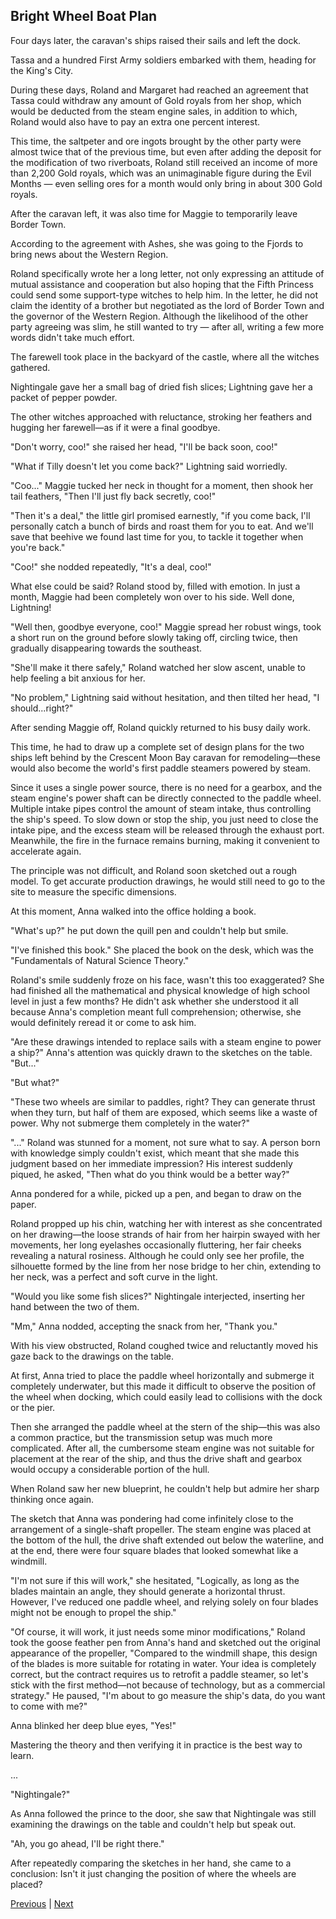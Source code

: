 ## Bright Wheel Boat Plan
Four days later, the caravan's ships raised their sails and left the dock. 

Tassa and a hundred First Army soldiers embarked with them, heading for the King's City.

During these days, Roland and Margaret had reached an agreement that Tassa could withdraw any amount of Gold royals from her shop, which would be deducted from the steam engine sales, in addition to which, Roland would also have to pay an extra one percent interest.

This time, the saltpeter and ore ingots brought by the other party were almost twice that of the previous time, but even after adding the deposit for the modification of two riverboats, Roland still received an income of more than 2,200 Gold royals, which was an unimaginable figure during the Evil Months — even selling ores for a month would only bring in about 300 Gold royals.

After the caravan left, it was also time for Maggie to temporarily leave Border Town.

According to the agreement with Ashes, she was going to the Fjords to bring news about the Western Region.

Roland specifically wrote her a long letter, not only expressing an attitude of mutual assistance and cooperation but also hoping that the Fifth Princess could send some support-type witches to help him. In the letter, he did not claim the identity of a brother but negotiated as the lord of Border Town and the governor of the Western Region. Although the likelihood of the other party agreeing was slim, he still wanted to try — after all, writing a few more words didn't take much effort.

The farewell took place in the backyard of the castle, where all the witches gathered.

Nightingale gave her a small bag of dried fish slices; Lightning gave her a packet of pepper powder.



The other witches approached with reluctance, stroking her feathers and hugging her farewell—as if it were a final goodbye.

"Don't worry, coo!" she raised her head, "I'll be back soon, coo!"

"What if Tilly doesn't let you come back?" Lightning said worriedly.

"Coo..." Maggie tucked her neck in thought for a moment, then shook her tail feathers, "Then I'll just fly back secretly, coo!"

"Then it's a deal," the little girl promised earnestly, "if you come back, I'll personally catch a bunch of birds and roast them for you to eat. And we'll save that beehive we found last time for you, to tackle it together when you're back."

"Coo!" she nodded repeatedly, "It's a deal, coo!"

What else could be said? Roland stood by, filled with emotion. In just a month, Maggie had been completely won over to his side. Well done, Lightning!

"Well then, goodbye everyone, coo!" Maggie spread her robust wings, took a short run on the ground before slowly taking off, circling twice, then gradually disappearing towards the southeast.

"She'll make it there safely," Roland watched her slow ascent, unable to help feeling a bit anxious for her.



"No problem," Lightning said without hesitation, and then tilted her head, "I should...right?"



After sending Maggie off, Roland quickly returned to his busy daily work.



This time, he had to draw up a complete set of design plans for the two ships left behind by the Crescent Moon Bay caravan for remodeling—these would also become the world's first paddle steamers powered by steam.



Since it uses a single power source, there is no need for a gearbox, and the steam engine's power shaft can be directly connected to the paddle wheel. Multiple intake pipes control the amount of steam intake, thus controlling the ship's speed. To slow down or stop the ship, you just need to close the intake pipe, and the excess steam will be released through the exhaust port. Meanwhile, the fire in the furnace remains burning, making it convenient to accelerate again.



The principle was not difficult, and Roland soon sketched out a rough model. To get accurate production drawings, he would still need to go to the site to measure the specific dimensions.



At this moment, Anna walked into the office holding a book.



"What's up?" he put down the quill pen and couldn't help but smile.



"I've finished this book." She placed the book on the desk, which was the "Fundamentals of Natural Science Theory."



Roland's smile suddenly froze on his face, wasn't this too exaggerated? She had finished all the mathematical and physical knowledge of high school level in just a few months? He didn't ask whether she understood it all because Anna's completion meant full comprehension; otherwise, she would definitely reread it or come to ask him.



"Are these drawings intended to replace sails with a steam engine to power a ship?" Anna's attention was quickly drawn to the sketches on the table. "But..."



"But what?"



"These two wheels are similar to paddles, right? They can generate thrust when they turn, but half of them are exposed, which seems like a waste of power. Why not submerge them completely in the water?"



"..." Roland was stunned for a moment, not sure what to say. A person born with knowledge simply couldn't exist, which meant that she made this judgment based on her immediate impression? His interest suddenly piqued, he asked, "Then what do you think would be a better way?"



Anna pondered for a while, picked up a pen, and began to draw on the paper.



Roland propped up his chin, watching her with interest as she concentrated on her drawing—the loose strands of hair from her hairpin swayed with her movements, her long eyelashes occasionally fluttering, her fair cheeks revealing a natural rosiness. Although he could only see her profile, the silhouette formed by the line from her nose bridge to her chin, extending to her neck, was a perfect and soft curve in the light.



"Would you like some fish slices?" Nightingale interjected, inserting her hand between the two of them.



"Mm," Anna nodded, accepting the snack from her, "Thank you."



With his view obstructed, Roland coughed twice and reluctantly moved his gaze back to the drawings on the table.



At first, Anna tried to place the paddle wheel horizontally and submerge it completely underwater, but this made it difficult to observe the position of the wheel when docking, which could easily lead to collisions with the dock or the pier.



Then she arranged the paddle wheel at the stern of the ship—this was also a common practice, but the transmission setup was much more complicated. After all, the cumbersome steam engine was not suitable for placement at the rear of the ship, and thus the drive shaft and gearbox would occupy a considerable portion of the hull.



When Roland saw her new blueprint, he couldn't help but admire her sharp thinking once again.

The sketch that Anna was pondering had come infinitely close to the arrangement of a single-shaft propeller. The steam engine was placed at the bottom of the hull, the drive shaft extended out below the waterline, and at the end, there were four square blades that looked somewhat like a windmill.



"I'm not sure if this will work," she hesitated, "Logically, as long as the blades maintain an angle, they should generate a horizontal thrust. However, I've reduced one paddle wheel, and relying solely on four blades might not be enough to propel the ship."



"Of course, it will work, it just needs some minor modifications," Roland took the goose feather pen from Anna's hand and sketched out the original appearance of the propeller, "Compared to the windmill shape, this design of the blades is more suitable for rotating in water. Your idea is completely correct, but the contract requires us to retrofit a paddle steamer, so let's stick with the first method—not because of technology, but as a commercial strategy." He paused, "I'm about to go measure the ship's data, do you want to come with me?"



Anna blinked her deep blue eyes, "Yes!"

Mastering the theory and then verifying it in practice is the best way to learn.

...



"Nightingale?"

As Anna followed the prince to the door, she saw that Nightingale was still examining the drawings on the table and couldn't help but speak out.

"Ah, you go ahead, I'll be right there."

After repeatedly comparing the sketches in her hand, she came to a conclusion: Isn't it just changing the position of where the wheels are placed?





[Previous](CH0212.md) | [Next](CH0214.md)
